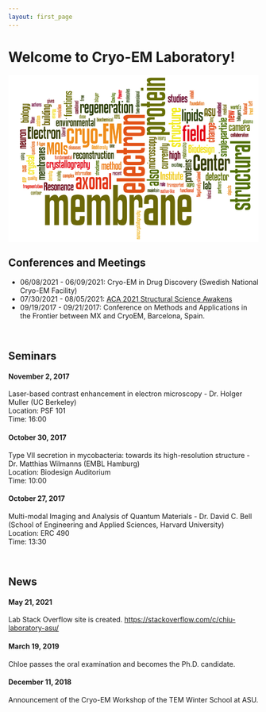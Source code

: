 ```yaml
---
layout: first_page
---
```



# Welcome to Cryo-EM Laboratory!

<img src="images/wordle.png" alt="wordle" align="middle" width="800">
<br>

## Conferences and Meetings
- 06/08/2021 - 06/09/2021: Cryo-EM in Drug Discovery (Swedish National Cryo-EM Facility)
- 07/30/2021 - 08/05/2021: [ACA 2021 Structural Science Awakens](https://www.acameeting.com/call-for-papers-2021)
- 09/19/2017 - 09/21/2017: Conference on Methods and Applications in the Frontier between MX and CryoEM, Barcelona, Spain. 

<br>


## Seminars
#### November 2, 2017
Laser-based contrast enhancement in electron microscopy - Dr. Holger Muller (UC Berkeley)<br>
Location: PSF 101<br>
Time: 16:00

#### October 30, 2017
Type VII secretion in mycobacteria: towards its high-resolution structure - Dr. Matthias Wilmanns (EMBL Hamburg)<br>
Location: Biodesign Auditorium<br>
Time: 10:00

#### October 27, 2017
Multi-modal Imaging and Analysis of Quantum Materials - Dr. David C. Bell (School of Engineering and Applied Sciences,
Harvard University)<br>
Location: ERC 490<br>
Time: 13:30


<br>

## News
#### May 21, 2021
Lab Stack Overflow site is created.  https://stackoverflow.com/c/chiu-laboratory-asu/

#### March 19, 2019
Chloe passes the oral examination and becomes the Ph.D. candidate. 

#### December 11, 2018
Announcement of the Cryo-EM Workshop of the TEM Winter School at ASU. 




